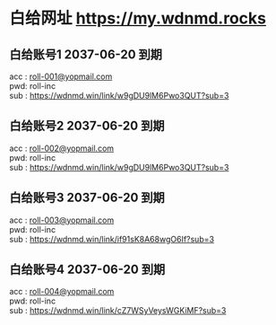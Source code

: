# 白给网址 https://my.wdnmd.rocks
## 白给账号1 2037-06-20 到期
acc : roll-001@yopmail.com  
pwd: roll-inc  
sub : https://wdnmd.win/link/w9gDU9lM6Pwo3QUT?sub=3  
## 白给账号2 2037-06-20 到期
acc : roll-002@yopmail.com  
pwd: roll-inc  
sub : https://wdnmd.win/link/w9gDU9lM6Pwo3QUT?sub=3  
## 白给账号3 2037-06-20 到期
acc : roll-003@yopmail.com  
pwd: roll-inc  
sub : https://wdnmd.win/link/if91sK8A68wgO6If?sub=3  
## 白给账号4 2037-06-20 到期
acc : roll-004@yopmail.com  
pwd: roll-inc  
sub : https://wdnmd.win/link/cZ7WSyVeysWGKiMF?sub=3  
